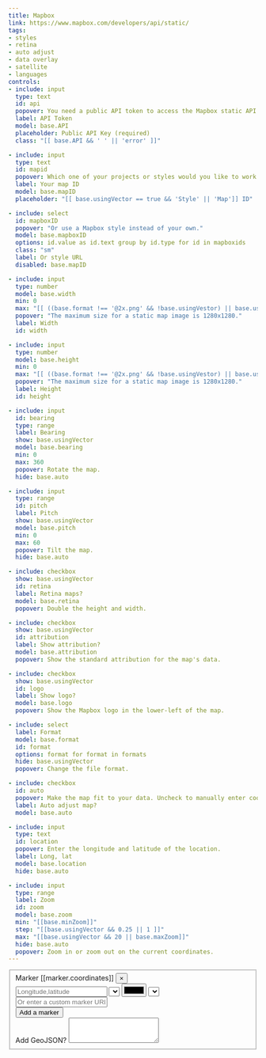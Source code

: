 ```yaml
---
title: Mapbox
link: https://www.mapbox.com/developers/api/static/
tags:
- styles
- retina
- auto adjust
- data overlay
- satellite
- languages
controls:
- include: input
  type: text
  id: api
  popover: You need a public API token to access the Mapbox static API. Follow the link to get your public token.
  label: API Token
  model: base.API
  placeholder: Public API Key (required)
  class: "[[ base.API && ' ' || 'error' ]]"

- include: input
  type: text
  id: mapid
  popover: Which one of your projects or styles would you like to work with? Enter the map ID or Mapbox Studio style URL here.
  label: Your map ID
  model: base.mapID
  placeholder: "[[ base.usingVector == true && 'Style' || 'Map']] ID"

- include: select
  id: mapboxID
  popover: "Or use a Mapbox style instead of your own."
  model: base.mapboxID
  options: id.value as id.text group by id.type for id in mapboxids
  class: "sm"
  label: Or style URL
  disabled: base.mapID

- include: input
  type: number
  model: base.width
  min: 0
  max: "[[ ((base.format !== '@2x.png' && !base.usingVestor) || base.usingVector) && base.maxSize || '640' ]]"
  popover: "The maximum size for a static map image is 1280x1280."
  label: Width
  id: width

- include: input
  type: number
  model: base.height
  min: 0
  max: "[[ ((base.format !== '@2x.png' && !base.usingVestor) || base.usingVector) && base.maxSize || '640' ]]"
  popover: "The maximum size for a static map image is 1280x1280."
  label: Height
  id: height

- include: input
  id: bearing
  type: range
  label: Bearing
  show: base.usingVector
  model: base.bearing
  min: 0
  max: 360
  popover: Rotate the map.
  hide: base.auto

- include: input
  type: range
  id: pitch
  label: Pitch
  show: base.usingVector
  model: base.pitch
  min: 0
  max: 60
  popover: Tilt the map.
  hide: base.auto

- include: checkbox
  show: base.usingVector
  id: retina
  label: Retina maps?
  model: base.retina
  popover: Double the height and width.

- include: checkbox
  show: base.usingVector
  id: attribution
  label: Show attribution?
  model: base.attribution
  popover: Show the standard attribution for the map's data.

- include: checkbox
  show: base.usingVector
  id: logo
  label: Show logo?
  model: base.logo
  popover: Show the Mapbox logo in the lower-left of the map.

- include: select
  label: Format
  model: base.format
  id: format
  options: format for format in formats
  hide: base.usingVector
  popover: Change the file format.

- include: checkbox
  id: auto
  popover: Make the map fit to your data. Uncheck to manually enter coordinates and a zoom.
  label: Auto adjust map?
  model: base.auto

- include: input
  type: text
  id: location
  popover: Enter the longitude and latitude of the location.
  label: Long, lat
  model: base.location
  hide: base.auto

- include: input
  type: range
  label: Zoom
  id: zoom
  model: base.zoom
  min: "[[base.minZoom]]"
  step: "[[base.usingVector && 0.25 || 1 ]]"
  max: "[[base.usingVector && 20 || base.maxZoom]]"
  hide: base.auto
  popover: Zoom in or zoom out on the current coordinates.
---
```


<fieldset>
  <div ng-hide="geojson">
    <div ng-repeat="marker in markers.pushpins">
      <div class="form-group">
        <div class="marker-title">Marker [[marker.coordinates]] <button class="pull-right" ng-click="removePushpin($index)">&times;</button></div>
        <div class="marker-fields">
          <input type="text" ng-model="marker.coordinates" placeholder="Longitude,latitude">
          <select ng-model="marker.markerLabel" ng-options="label for label in labels" id="markerLabel" ng-hide="marker.markerCustom" class="sm"></select>
          <input ng-model="marker.markerColor" type="color" id="markerColor" ng-hide="marker.markerCustom" class="sm">
          <select ng-model="marker.markerSize" ng-options="markerSize.value as markerSize.text for markerSize in markerSizes" id="markerSize" class="sm" ng-hide="marker.markerCustom"></select>
          <input type="text" placeholder="Or enter a custom marker URL" ng-model="marker.markerCustom" id="markerCustom">
        </div>
      </div>
    </div>
    <div class="form-group" style="background:none;">
      <button ng-click="addPushpin()" class="btn">Add a marker</button>
    </div>
  </div>
  <div class="form-group" ng-hide="pushpinSet()">
    <label for="geojson" data-toggle="popover" data-content="Paste in GeoJSON to add markers, lines, or polygons to the map.">Add GeoJSON?</label>
    <textarea id="geojson" name="geojson" ng-model="geojson" rows="3" ng-init="geojson=''"></textarea>
  </div>
</fieldset>
